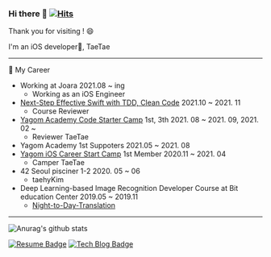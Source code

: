 ### Hi there 👋 [![Hits](https://hits.seeyoufarm.com/api/count/incr/badge.svg?url=https%3A%2F%2Fgithub.com%2Fuuu1101&count_bg=%2379C83D&title_bg=%23555555&icon=&icon_color=%23E7E7E7&title=hits&edge_flat=false)](https://hits.seeyoufarm.com)


Thank you for visiting ! 😄   

 I'm an iOS developer📱, TaeTae 

---
💼 My Career 
 - Working at Joara 2021.08 ~ ing
   - Working as an iOS Engineer
 - [Next-Step Effective Swift with TDD, Clean Code](https://github.com/next-step?q=swift&type=all&language=&sort=) 2021.10 ~ 2021. 11
   - Course Reviewer
 - [Yagom Academy Code Starter Camp](https://www.yagom-academy.kr/camp/code-starter) 1st, 3th 2021. 08 ~ 2021. 09, 2021. 02 ~
   - Reviewer TaeTae
 - Yagom Academy 1st Suppoters 2021.05 ~ 2021. 08
 - [Yagom iOS Career Start Camp](https://www.yagom-academy.kr/about) 1st Member 2020.11 ~ 2021. 04
   - Camper TaeTae
 - 42 Seoul pisciner 1-2 2020. 05 ~ 06
   - taehyKim
 - Deep Learning-based Image Recognition Developer Course at Bit education Center 2019.05 ~ 2019.11
   - [Night-to-Day-Translation](https://gitlab.com/deeva/Night-to-Day-Image-translation)  
 
 ---
 ![Anurag's github stats](https://github-readme-stats.vercel.app/api?username=uuu1101) 
<!--
**uuu1101/uuu1101** is a ✨ _special_ ✨ repository because its `README.md` (this file) appears on your GitHub profile.

Here are some ideas to get you started:


 
- 🔭 I’m currently working on ...
- 🌱 I’m currently learning ...
- 👯 I’m looking to collaborate on ...
- 🤔 I’m looking for help with ...
- 💬 Ask me about ...
- 📫 How to reach me: ...
- 😄 Pronouns: ...
- ⚡ Fun fact: ...
-->

[![Resume Badge](https://img.shields.io/badge/-Resume-black?logo=notion&logoColor=white?style=flat&link=https://www.notion.so/a3c307a112f244bf8840418ba6aa4162)](https://www.notion.so/a3c307a112f244bf8840418ba6aa4162)
[![Tech Blog Badge](https://img.shields.io/badge/T-Tistory-lightgrey?style=flat&llogo=Telegraph&logoColor=white&link=https://taetae-dev.tistory.com/)](https://taetae-dev.tistory.com/)
